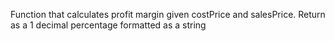 Function that calculates profit margin given costPrice and salesPrice. Return as a 1 decimal percentage formatted as a string